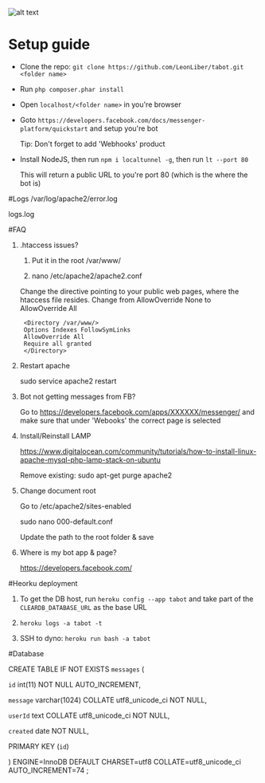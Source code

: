 ![alt text](https://github.com/LeonLiber/tabot/blob/master/app-screenshot.png "Tabot")

# Setup guide

- Clone the repo: `git clone https://github.com/LeonLiber/tabot.git <folder name>`

- Run `php composer.phar install`

- Open `localhost/<folder name>` in you're browser

- Goto `https://developers.facebook.com/docs/messenger-platform/quickstart` and setup you're bot

  Tip: Don't forget to add 'Webhooks' product

- Install NodeJS, then run  `npm i localtunnel -g`, then run `lt --port 80`

  This will return a public URL to you're port 80 (which is the where the bot is)

#Logs
/var/log/apache2/error.log

logs.log

#FAQ

1) .htaccess issues?

    1) Put it in the root /var/www/

    2) nano  /etc/apache2/apache2.conf

    Change the <Directory> directive pointing to your public web pages, where the htaccess file resides. Change from AllowOverride None to AllowOverride All

        <Directory /var/www/>
        Options Indexes FollowSymLinks
        AllowOverride All
        Require all granted
        </Directory>
2) Restart apache

    sudo service apache2 restart  

3) Bot not getting messages from FB?

    Go to https://developers.facebook.com/apps/XXXXXX/messenger/ and make sure that under 'Webooks' the correct page is selected

4) Install/Reinstall LAMP

    https://www.digitalocean.com/community/tutorials/how-to-install-linux-apache-mysql-php-lamp-stack-on-ubuntu

    Remove existing: sudo apt-get purge apache2

5) Change document root

    Go to /etc/apache2/sites-enabled

    sudo nano 000-default.conf

    Update the path to the root folder & save

6) Where is my bot app & page?

   https://developers.facebook.com/

#Heorku deployment

1) To get the DB host, run `heroku config --app tabot` and take part of the `CLEARDB_DATABASE_URL` as the base URL

2) `heroku logs -a tabot -t`

3) SSH to dyno: `heroku run bash -a tabot`


#Database



CREATE TABLE IF NOT EXISTS `messages` (

  `id` int(11) NOT NULL AUTO_INCREMENT,

  `message` varchar(1024) COLLATE utf8_unicode_ci NOT NULL,

  `userId` text COLLATE utf8_unicode_ci NOT NULL,

  `created` date NOT NULL,

  PRIMARY KEY (`id`)

) ENGINE=InnoDB  DEFAULT CHARSET=utf8 COLLATE=utf8_unicode_ci AUTO_INCREMENT=74 ;
